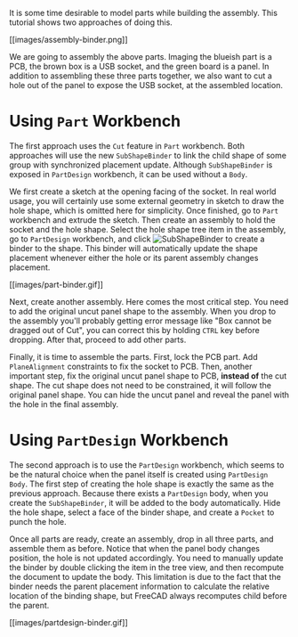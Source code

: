 It is some time desirable to model parts while building the assembly. This
tutorial shows two approaches of doing this.

[[images/assembly-binder.png]]

We are going to assembly the above parts. Imaging the blueish part is a PCB,
the brown box is a USB socket, and the green board is a panel. In addition to
assembling these three parts together, we also want to cut a hole out of the
panel to expose the USB socket, at the assembled location.

# Using `Part` Workbench

The first approach uses the `Cut` feature in `Part` workbench. Both approaches
will use the new `SubShapeBinder` to link the child shape of some group with
synchronized placement update. Although `SubShapeBinder` is exposed in
`PartDesign` workbench, it can be used without a `Body`.

We first create a sketch at the opening facing of the socket. In real world
usage, you will certainly use some external geometry in sketch to draw the hole
shape, which is omitted here for simplicity. Once finished, go to `Part`
workbench and extrude the sketch. Then create an assembly to hold the socket and
the hole shape. Select the hole shape tree item in the assembly, go to
`PartDesign` workbench, and click
![SubShapeBinder](../../FreeCAD/raw/LinkStage3/src/Mod/PartDesign/Gui/Resources/icons/PartDesign_SubShapeBinder.svg?sanitize=true)
to create a binder to the shape. This binder will automatically update the shape
placement whenever either the hole or its parent assembly changes placement.

[[images/part-binder.gif]]

Next, create another assembly. Here comes the most critical step. You need to
add the original uncut panel shape to the assembly. When you drop to the
assembly you'll probably getting error message like "Box cannot be dragged out
of Cut", you can correct this by holding `CTRL` key before dropping. After that,
proceed to add other parts.

Finally, it is time to assemble the parts. First, lock the PCB part. Add
`PlaneAlignment` constraints to fix the socket to PCB. Then, another important
step, fix the original uncut panel shape to PCB, **instead of** the cut shape.
The cut shape does not need to be constrained, it will follow the original
panel shape. You can hide the uncut panel and reveal the panel with the hole in
the final assembly.

# Using `PartDesign` Workbench

The second approach is to use the `PartDesign` workbench, which seems to be the
natural choice when the panel itself is created using `PartDesign Body`. The
first step of creating the hole shape is exactly the same as the previous
approach. Because there exists a `PartDesign` body, when you create the
`SubShapeBinder`, it will be added to the body automatically. Hide the hole
shape, select a face of the binder shape, and create a `Pocket` to punch the
hole.

Once all parts are ready, create an assembly, drop in all three parts, and
assemble them as before. Notice that when the panel body changes position, the
hole is not updated accordingly. You need to manually update the binder by
double clicking the item in the tree view, and then recompute the document to
update the body. This limitation is due to the fact that the binder needs the
parent placement information to calculate the relative location of the binding
shape, but FreeCAD always recomputes child before the parent.

[[images/partdesign-binder.gif]]

